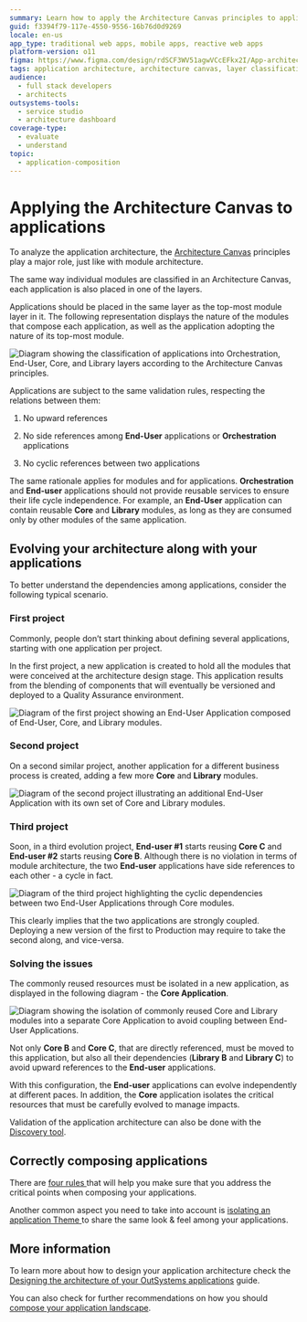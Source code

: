 ```yaml
---
summary: Learn how to apply the Architecture Canvas principles to applications in OutSystems 11 (O11) for effective architecture analysis and management.
guid: f3394f79-117e-4550-9556-16b76d0d9269
locale: en-us
app_type: traditional web apps, mobile apps, reactive web apps
platform-version: o11
figma: https://www.figma.com/design/rdSCF3WV51agwVCcEFkx2I/App-architecture?node-id=1-1728&t=WkNS4cBkPZHvTban-1
tags: application architecture, architecture canvas, layer classification, dependency rules
audience:
  - full stack developers
  - architects
outsystems-tools:
  - service studio
  - architecture dashboard
coverage-type:
  - evaluate
  - understand
topic:
  - application-composition
---
```


# Applying the Architecture Canvas to applications

To analyze the application architecture, the [Architecture Canvas](../01-4-layer-canvas.md) principles play a major role, just like with module architecture.

The same way individual modules are classified in an Architecture Canvas, each application is also placed in one of the layers.

Applications should be placed in the same layer as the top-most module layer in it. The following representation displays the nature of the modules that compose each application, as well as the application adopting the nature of its top-most module.

![Diagram showing the classification of applications into Orchestration, End-User, Core, and Library layers according to the Architecture Canvas principles.](images/applying-4-layer-canvas-apps_0.png "Architecture Canvas Layer Classification")

Applications are subject to the same validation rules, respecting the relations between them:

1. No upward references

2. No side references among **End-User** applications or **Orchestration** applications

3. No cyclic references between two applications

The same rationale applies for modules and for applications. **Orchestration** and **End-user** applications should not provide reusable services to ensure their life cycle independence. For example, an **End-User** application can contain reusable **Core** and **Library** modules, as long as they are consumed only by other modules of the same application.

## Evolving your architecture along with your applications

To better understand the dependencies among applications, consider the following typical scenario.

### First project

Commonly, people don’t start thinking about defining several applications, starting with one application per project. 

In the first project, a new application is created to hold all the modules that were conceived at the architecture design stage. This application results from the blending of components that will eventually be versioned and deployed to a Quality Assurance environment.

![Diagram of the first project showing an End-User Application composed of End-User, Core, and Library modules.](images/applying-4-layer-canvas-apps_1.png "First Project Application Composition")

### Second project

On a second similar project, another application for a different business process is created, adding a few more **Core** and **Library** modules.

![Diagram of the second project illustrating an additional End-User Application with its own set of Core and Library modules.](images/applying-4-layer-canvas-apps_2.png "Second Project Application Composition")

### Third project

Soon, in a third evolution project, **End-user #1** starts reusing **Core C** and **End-user #2** starts reusing **Core B**. Although there is no violation in terms of module architecture, the two **End-user** applications have side references to each other - a cycle in fact.

![Diagram of the third project highlighting the cyclic dependencies between two End-User Applications through Core modules.](images/applying-4-layer-canvas-apps_3.png "Third Project Application Dependencies")

This clearly implies that the two applications are strongly coupled. Deploying a new version of the first to Production may require to take the second along, and vice-versa.

### Solving the issues

The commonly reused resources must be isolated in a new application, as displayed in the following diagram - the **Core Application**.

![Diagram showing the isolation of commonly reused Core and Library modules into a separate Core Application to avoid coupling between End-User Applications.](images/applying-4-layer-canvas-apps_4.png "Isolated Core Application")

Not only **Core B** and **Core C**, that are directly referenced, must be moved to this application, but also all their dependencies (**Library B** and **Library C**) to avoid upward references to the **End-user** applications.

With this configuration, the **End-user** applications can evolve independently at different paces. In addition, the **Core** application isolates the critical resources that must be carefully evolved to manage impacts.

Validation of the application architecture can also be done with the [Discovery tool](http://www.outsystems.com/forge/component/409/discovery/).

## Correctly composing applications

There are [four rules ](rules-correct-app-composition.md)that will help you make sure that you address the critical points when composing your applications.

Another common aspect you need to take into account is [isolating an application Theme ](isolating-app-theme.md)to share the same look & feel among your applications.

## More information

To learn more about how to design your application architecture check the [Designing the architecture of your OutSystems applications](../intro.md) guide.

You can also check for further recommendations on how you should [compose your application landscape](https://success.outsystems.com/Support/Enterprise_Customers/Maintenance_and_Operations/Designing_the_architecture_of_your_OutSystems_applications/Application_composition).

